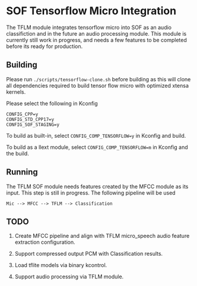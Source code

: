 # SOF Tensorflow Micro Integration

The TFLM module integrates tensorflow micro into SOF as an audio classifiction and in the future an audio processing module. This module is currently still work in progress, and needs a few features to be completed before its ready for production.

## Building

Please run ```./scripts/tensorflow-clone.sh``` before building as this will clone all dependencies required to build tensor flow micro with optimized xtensa kernels.

Please select the following in Kconfig
```
CONFIG_CPP=y
CONFIG_STD_CPP17=y
CONFIG_SOF_STAGING=y
```

To build as built-in, select ```CONFIG_COMP_TENSORFLOW=y``` in Kconfig and build.

To build as a llext module, select ```CONFIG_COMP_TENSORFLOW=m``` in Kconfig and the build.

## Running

The TFLM SOF module needs features created by the MFCC module as its input. This step is still in progress. The following pipeline will be used

``` Mic --> MFCC --> TFLM --> Classification ```

## TODO

1) Create MFCC pipeline and align with TFLM micro_speech audio feature extraction configuration.

2) Support compressed output PCM with Classification results.

3) Load tflite models via binary kcontrol.

4) Support audio processing via TFLM module.